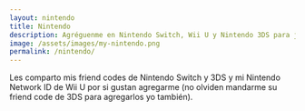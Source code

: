 ```yaml
---
layout: nintendo
title: Nintendo
description: Agréguenme en Nintendo Switch, Wii U y Nintendo 3DS para jugar en línea.
image: /assets/images/my-nintendo.png
permalink: /nintendo/
---
```


Les comparto mis friend codes de Nintendo Switch y 3DS y mi Nintendo Network ID de Wii U por si gustan agregarme (no olviden mandarme su friend code de 3DS para agregarlos yo también).